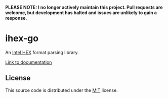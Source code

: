 **PLEASE NOTE: I no longer actively maintain this project. Pull requests are welcome, but development has halted and issues are unlikely to gain a response.**

# ihex-go

An [Intel HEX][ihex] format parsing library.

[Link to documentation][doc]

[ihex]: http://en.wikipedia.org/wiki/Intel_HEX
[doc]: http://godoc.org/github.com/kierdavis/ihex-go

## License

This source code is distributed under the [MIT][license] license.

[license]: https://github.com/kierdavis/ihex-go/blob/master/LICENSE

